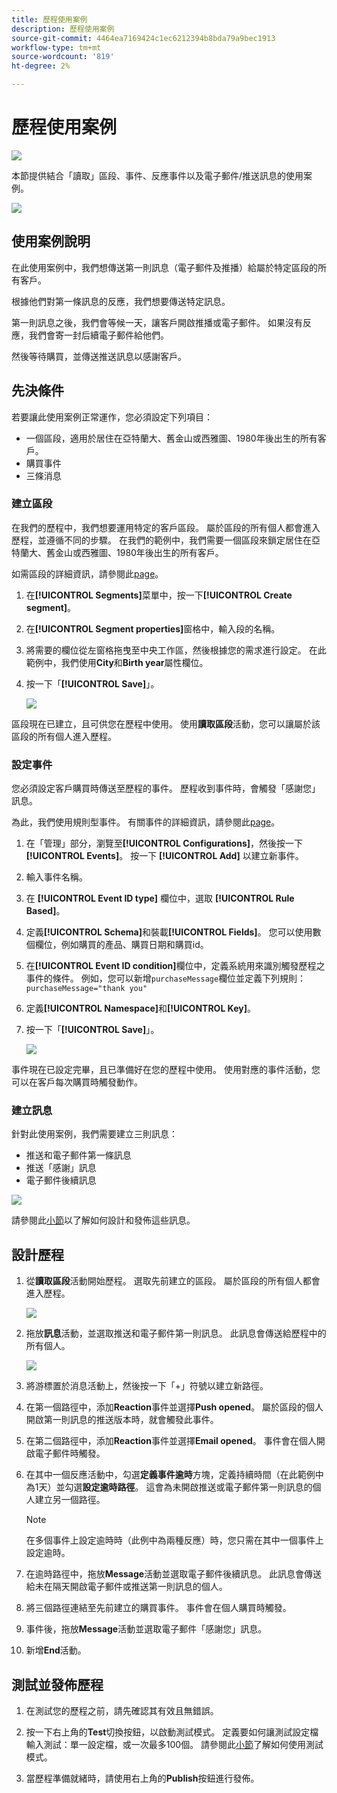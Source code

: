 ```yaml
---
title: 歷程使用案例
description: 歷程使用案例
source-git-commit: 4464ea7169424c1ec6212394b8bda79a9bec1913
workflow-type: tm+mt
source-wordcount: '819'
ht-degree: 2%

---
```


# 歷程使用案例

![](../assets/do-not-localize/badge.png)

本節提供結合「讀取」區段、事件、反應事件以及電子郵件/推送訊息的使用案例。

![](../assets/jo-uc1.png)

## 使用案例說明

在此使用案例中，我們想傳送第一則訊息（電子郵件及推播）給屬於特定區段的所有客戶。

根據他們對第一條訊息的反應，我們想要傳送特定訊息。

第一則訊息之後，我們會等候一天，讓客戶開啟推播或電子郵件。 如果沒有反應，我們會寄一封后續電子郵件給他們。

然後等待購買，並傳送推送訊息以感謝客戶。

## 先決條件

若要讓此使用案例正常運作，您必須設定下列項目：

* 一個區段，適用於居住在亞特蘭大、舊金山或西雅圖、1980年後出生的所有客戶。
* 購買事件
* 三條消息

### 建立區段

在我們的歷程中，我們想要運用特定的客戶區段。 屬於區段的所有個人都會進入歷程，並遵循不同的步驟。 在我們的範例中，我們需要一個區段來鎖定居住在亞特蘭大、舊金山或西雅圖、1980年後出生的所有客戶。

如需區段的詳細資訊，請參閱此[page](../segment/about-segments.md)。

1. 在&#x200B;**[!UICONTROL Segments]**&#x200B;菜單中，按一下&#x200B;**[!UICONTROL Create segment]**。

1. 在&#x200B;**[!UICONTROL Segment properties]**&#x200B;窗格中，輸入段的名稱。

1. 將需要的欄位從左窗格拖曳至中央工作區，然後根據您的需求進行設定。 在此範例中，我們使用&#x200B;**City**&#x200B;和&#x200B;**Birth year**&#x200B;屬性欄位。

1. 按一下「**[!UICONTROL Save]**」。

   ![](../assets/add-attributes.png)

區段現在已建立，且可供您在歷程中使用。 使用&#x200B;**讀取區段**&#x200B;活動，您可以讓屬於該區段的所有個人進入歷程。

### 設定事件

您必須設定客戶購買時傳送至歷程的事件。 歷程收到事件時，會觸發「感謝您」訊息。

為此，我們使用規則型事件。 有關事件的詳細資訊，請參閱此[page](../event/about-events.md)。

1. 在「管理」部分，瀏覽至&#x200B;**[!UICONTROL Configurations]**，然後按一下&#x200B;**[!UICONTROL Events]**。 按一下 **[!UICONTROL Add]** 以建立新事件。

1. 輸入事件名稱。

1. 在 **[!UICONTROL Event ID type]** 欄位中，選取 **[!UICONTROL Rule Based]**。

1. 定義&#x200B;**[!UICONTROL Schema]**&#x200B;和裝載&#x200B;**[!UICONTROL Fields]**。 您可以使用數個欄位，例如購買的產品、購買日期和購買id。

1. 在&#x200B;**[!UICONTROL Event ID condition]**&#x200B;欄位中，定義系統用來識別觸發歷程之事件的條件。 例如，您可以新增`purchaseMessage`欄位並定義下列規則：`purchaseMessage="thank you"`

1. 定義&#x200B;**[!UICONTROL Namespace]**&#x200B;和&#x200B;**[!UICONTROL Key]**。

1. 按一下「**[!UICONTROL Save]**」。

   ![](../assets/jo-uc2.png)

事件現在已設定完畢，且已準備好在您的歷程中使用。 使用對應的事件活動，您可以在客戶每次購買時觸發動作。

### 建立訊息

針對此使用案例，我們需要建立三則訊息：

* 推送和電子郵件第一條訊息
* 推送「感謝」訊息
* 電子郵件後續訊息

![](../assets/jo-uc3.png)

請參閱此[小節](../segment/about-segments.md)以了解如何設計和發佈這些訊息。

## 設計歷程

1. 從&#x200B;**讀取區段**&#x200B;活動開始歷程。 選取先前建立的區段。 屬於區段的所有個人都會進入歷程。

   ![](../assets/jo-uc4.png)

1. 拖放&#x200B;**訊息**&#x200B;活動，並選取推送和電子郵件第一則訊息。 此訊息會傳送給歷程中的所有個人。

   ![](../assets/jo-uc5.png)

1. 將游標置於消息活動上，然後按一下「+」符號以建立新路徑。

1. 在第一個路徑中，添加&#x200B;**Reaction**&#x200B;事件並選擇&#x200B;**Push opened**。 屬於區段的個人開啟第一則訊息的推送版本時，就會觸發此事件。

1. 在第二個路徑中，添加&#x200B;**Reaction**&#x200B;事件並選擇&#x200B;**Email opened**。 事件會在個人開啟電子郵件時觸發。

1. 在其中一個反應活動中，勾選&#x200B;**定義事件逾時**&#x200B;方塊，定義持續時間（在此範例中為1天）並勾選&#x200B;**設定逾時路徑**。 這會為未開啟推送或電子郵件第一則訊息的個人建立另一個路徑。

   >[!NOTE]
   >
   >在多個事件上設定逾時時（此例中為兩種反應）時，您只需在其中一個事件上設定逾時。

1. 在逾時路徑中，拖放&#x200B;**Message**&#x200B;活動並選取電子郵件後續訊息。 此訊息會傳送給未在隔天開啟電子郵件或推送第一則訊息的個人。

1. 將三個路徑連結至先前建立的購買事件。 事件會在個人購買時觸發。

1. 事件後，拖放&#x200B;**Message**&#x200B;活動並選取電子郵件「感謝您」訊息。

1. 新增&#x200B;**End**&#x200B;活動。

## 測試並發佈歷程

1. 在測試您的歷程之前，請先確認其有效且無錯誤。

1. 按一下右上角的&#x200B;**Test**&#x200B;切換按鈕，以啟動測試模式。 定義要如何讓測試設定檔輸入測試：單一設定檔，或一次最多100個。 請參閱此[小節](testing-the-journey.md)了解如何使用測試模式。

1. 當歷程準備就緒時，請使用右上角的&#x200B;**Publish**&#x200B;按鈕進行發佈。
